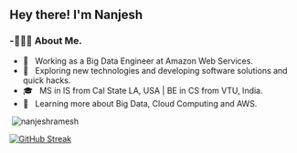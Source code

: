 ### 



<h2>Hey there! I'm Nanjesh</h2>
<h3> -👨🏻‍💻 About Me. </h3>

- 💼 &nbsp; Working as a Big Data Engineer at Amazon Web Services.
- 🤔 &nbsp; Exploring new technologies and developing software solutions and quick hacks.
- 🎓 &nbsp; MS in IS from Cal State LA, USA | BE in CS from VTU, India.
- 🌱 &nbsp; Learning more about Big Data, Cloud Computing and AWS.


<p>&nbsp;<img src="https://github-readme-stats.vercel.app/api?username=nanjeshramesh&show_icons=true&locale=en" alt="nanjeshramesh" /></p>

[![GitHub Streak](https://streak-stats.demolab.com?user=nanjeshgowda&date_format=M%20j%5B%2C%20Y%5D)](https://git.io/streak-stats)

















